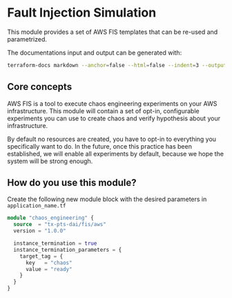 # Fault Injection Simulation

This module provides a set of AWS FIS templates that can be re-used and parametrized.

The documentations input and output can be generated with:

````bash
terraform-docs markdown --anchor=false --html=false --indent=3 --output-file=terraform-docs.md .
````

## Core concepts

AWS FIS is a tool to execute chaos engineering experiments on your AWS infrastructure. This module will contain a set of opt-in, configurable experiments you can use to create chaos and verify hypothesis about your infrastructure.

By default no resources are created, you have to opt-in to everything you specifically want to do. In the future, once this practice has been established, we will enable all experiments by default, because we hope the system will be strong enough.

## How do you use this module?

Create the following new module block with the desired parameters in `application_name.tf`

```tf
module "chaos_engineering" {
  source  = "tx-pts-dai/fis/aws"
  version = "1.0.0"

  instance_termination = true
  instance_termination_parameters = {
    target_tag = {
      key   = "chaos"
      value = "ready"
    }
  }
}
```
